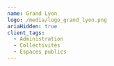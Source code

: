 ```yaml
---
name: Grand Lyon
logo: /media/logo_grand_lyon.png
ariaHidden: true
client_tags:
  - Administration
  - Collectivités
  - Espaces publics
---
```

